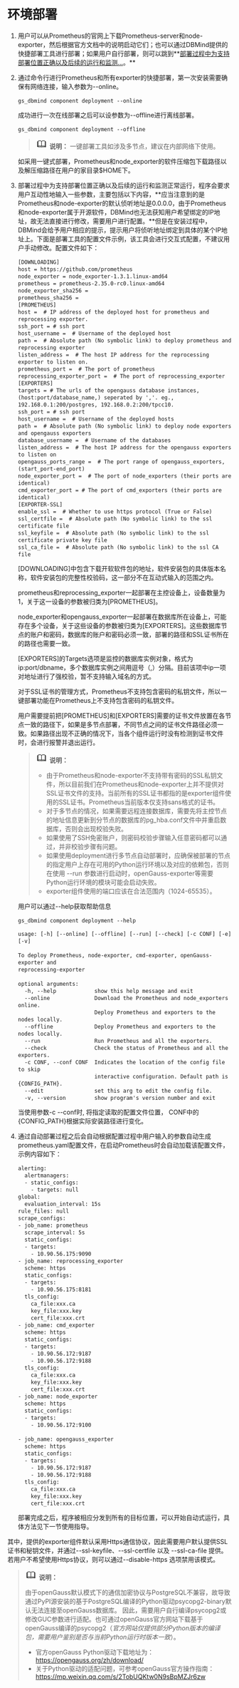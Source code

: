 # 环境部署

1.  用户可以从Prometheus的官网上下载Prometheus-server和node-exporter，然后根据官方文档中的说明启动它们；也可以通过DBMind提供的快捷部署工具进行部署；如果用户自行部署，则可以跳到**[部署过程中为支持部署位置正确以及后续的运行和监测...](#li353612310452)。**
2.  通过命令行进行Prometheus和所有exporter的快捷部署，第一次安装需要确保有网络连接，输入参数为--online。

    ```
    gs_dbmind component deployment --online
    ```

    成功进行一次在线部署之后可以设参数为--offline进行离线部署。

    ```
    gs_dbmind component deployment --offline
    ```

    >![](public_sys-resources/icon-note.png) **说明：** 
    >一键部署工具如涉及多节点，建议在内部网络下使用。

    如采用一键式部署，Prometheus和node\_exporter的软件压缩包下载路径以及解压缩路径在用户的家目录$HOME下。

3.  <a name="li353612310452"></a>部署过程中为支持部署位置正确以及后续的运行和监测正常运行，程序会要求用户互动性地输入一些参数，主要包括以下内容，**应当注意到的是Prometheus和node-exporter的默认侦听地址是0.0.0.0，由于Prometheus和node-exporter属于开源软件，DBMind也无法获知用户希望绑定的IP地址，故无法直接进行修改，需要用户进行配置。**但是在安装过程中，DBMind会给予用户相应的提示，提示用户将侦听地址绑定到具体的某个IP地址上。下面是部署工具的配置文件示例，该工具会进行交互式配置，不建议用户手动修改。配置文件如下：

    ```
    [DOWNLOADING]
    host = https://github.com/prometheus
    node_exporter = node_exporter-1.3.1.linux-amd64
    prometheus = prometheus-2.35.0-rc0.linux-amd64
    node_exporter_sha256 =
    prometheus_sha256 =
    [PROMETHEUS]
    host =  # IP address of the deployed host for prometheus and reprocessing exporter.
    ssh_port = # ssh port
    host_username =  # Username of the deployed host
    path =  # Absolute path (No symbolic link) to deploy prometheus and reprocessing exporter
    listen_address =  # The host IP address for the reprocessing exporter to listen on.
    prometheus_port =  # The port of prometheus
    reprocessing_exporter_port =  # The port of reprocessing_exporter
    [EXPORTERS]
    targets = # The urls of the opengauss database instances, (host:port/database_name,) seperated by ','. eg., 192.168.0.1:200/postgres, 192.168.0.2:200/tpcc10.
    ssh_port = # ssh port
    host_username =  # Username of the deployed hosts
    path =  # Absolute path (No symbolic link) to deploy node exporters and opengauss exporters
    database_username =  # Username of the databases
    listen_address =  # The host IP address for the opengauss exporters to listen on
    opengauss_ports_range =  # The port range of opengauss_exporters, (start_port-end_port)
    node_exporter_port =  # The port of node_exporters (their ports are identical)
    cmd_exporter_port = # The port of cmd_exporters (their ports are identical)
    [EXPORTER-SSL]
    enable_ssl =  # Whether to use https protocol (True or False)
    ssl_certfile =  # Absolute path (No symbolic link) to the ssl certificate file
    ssl_keyfile =  # Absolute path (No symbolic link) to the ssl certificate private key file
    ssl_ca_file =  # Absolute path (No symbolic link) to the ssl CA file
    ```

    \[DOWNLOADING\]中包含下载开软软件包的地址，软件安装包的具体版本名称，软件安装包的完整性校验码，这一部分不在互动式输入的范围之内。

    prometheus和reprocessing\_exporter一起部署在主控设备上，设备数量为1，关于这一设备的参数被归类为\[PROMETHEUS\]。

    node\_exporter和opengauss\_exporter一起部署在数据库所在设备上，可能存在多个设备，关于这些设备的参数被归类为\[EXPORTERS\]。这些数据库节点的账户和密码，数据库的账户和密码必须一致，部署的路径和SSL证书所在的路径也需要一致。

    \[EXPORTERS\]的Targets选项是监控的数据库实例对象，格式为ip:port/dbname，多个数据库实例之间用逗号（,）分隔。目前该项中ip一项对地址进行了强校验，暂不支持输入域名的方式。

    对于SSL证书的管理方式，Prometheus不支持包含密码的私钥文件，所以一键部署功能在Prometheus上不支持包含密码的私钥文件。

    用户需要提前把\[PROMETHEUS\]和\[EXPORTERS\]需要的证书文件放置在各节点一致的路径下，如果是多节点部署，不同节点之间的证书文件路径必须一致。如果路径出现不正确的情况下，当各个组件运行时没有检测到证书文件时，会进行报警并退出运行。

    >![](public_sys-resources/icon-note.png) **说明：** 
    >
    >-   由于Prometheus和node-exporter不支持带有密码的SSL私钥文件，所以目前我们在Prometheus和node-exporter上并不提供对SSL证书文件的支持。当前所有的SSL证书都指的是exporter组件使用的SSL证书。Prometheus当前版本仅支持sans格式的证书。
    >-   对于多节点的情况，如果需要远程连接数据库，需要先将主控节点的地址信息更新到分节点的数据库的pg\_hba.conf文件中并重启数据库，否则会出现校验失败。
    >-   如果使用了SSH免密账户，则密码校验步骤输入任意密码都可以通过，并非校验步骤有问题。
    >-   如果使用deployment进行多节点自动部署时，应确保被部署的节点的指定用户上存在可用的Python运行环境以及对应的依赖包，否则在使用 --run 参数进行启动时，openGauss-exporter等需要Python运行环境的模块可能会启动失败。
    >-   exporter组件使用的端口应该在合法范围内（1024-65535）。

    用户可以通过--help获取帮助信息

    ```
    gs_dbmind component deployment --help
    ```

    ```
    usage: [-h] [--online] [--offline] [--run] [--check] [-c CONF] [-e] [-v]
    
    To deploy Prometheus, node-exporter, cmd-exporter, openGauss-exporter and
    reprocessing-exporter
    
    optional arguments:
      -h, --help            show this help message and exit
      --online              Download the Prometheus and node_exporters online.
                            Deploy Prometheus and exporters to the nodes locally.
      --offline             Deploy Prometheus and exporters to the nodes locally.
      --run                 Run Prometheus and all the exporters.
      --check               Check the status of Prometheus and all the exporters.
      -c CONF, --conf CONF  Indicates the location of the config file to skip
                            interactive configuration. Default path is {CONFIG_PATH}.
      --edit                set this arg to edit the config file.
      -v, --version         show program's version number and exit
    ```

    当使用参数-c --conf时, 将指定读取的配置文件位置，  CONF中的\{CONFIG\_PATH\}根据实际安装路径进行变化。

4.  通过自动部署过程之后会自动根据配置过程中用户输入的参数自动生成prometheus.yaml配置文件，在启动Prometheus时会自动加载该配置文件，示例内容如下：

    ```
    alerting:
      alertmanagers:
      - static_configs:
        - targets: null
    global:
      evaluation_interval: 15s
    rule_files: null
    scrape_configs:
    - job_name: prometheus
      scrape_interval: 5s
      static_configs:
      - targets:
        - 10.90.56.175:9090
    - job_name: reprocessing_exporter
      scheme: https
      static_configs:
      - targets:
        - 10.90.56.175:8181
      tls_config:
        ca_file:xxx.ca
        key_file:xxx.key
        cert_file:xxx.crt
    - job_name: cmd_exporter
      scheme: https
      static_configs:
      - targets:
        - 10.90.56.172:9187
        - 10.90.56.172:9188
      tls_config:
        ca_file:xxx.ca
        key_file:xxx.key
        cert_file:xxx.crt
    - job_name: node_exporter
      scheme: https
      static_configs:
      - targets:
        - 10.90.56.172:9100
    
    - job_name: opengauss_exporter
      scheme: https
      static_configs:
      - targets:
        - 10.90.56.172:9187
        - 10.90.56.172:9188
      tls_config:
        ca_file:xxx.ca
        key_file:xxx.key
        cert_file:xxx.crt
    ```

    部署完成之后，程序被相应分发到所有的目标位置，可以开始自动式运行，具体方法见下一节使用指导。


其中，提供的exporter组件默认采用Https通信协议，因此需要用户默认提供SSL证书和秘钥文件，并通过--ssl-keyfile、--ssl-certfile 以及 --ssl-ca-file 提供。若用户不希望使用Https协议，则可以通过--disable-https 选项禁用该模式。

>![](public_sys-resources/icon-note.png) **说明：** 
>
>由于openGauss默认模式下的通信加密协议与PostgreSQL不兼容，故导致通过PyPI源安装的基于PostgreSQL编译的Python驱动psycopg2-binary默认无法连接至openGauss数据库。
>因此，需要用户自行编译psycopg2或修改GUC参数进行适配。也可通过openGauss官方网站下载基于openGauss编译的psycopg2（_官方网站仅提供部分Python版本的编译包，需要用户鉴别是否与当前Python运行时版本一致_）。
>-   官方openGauss Python驱动下载地址为：
>    https://opengauss.org/zh/download/
>-   关于Python驱动的适配问题，可参考openGauss官方操作指南：
>    https://mp.weixin.qq.com/s/2TobUQKtw0N9sBpMZJr6zw

